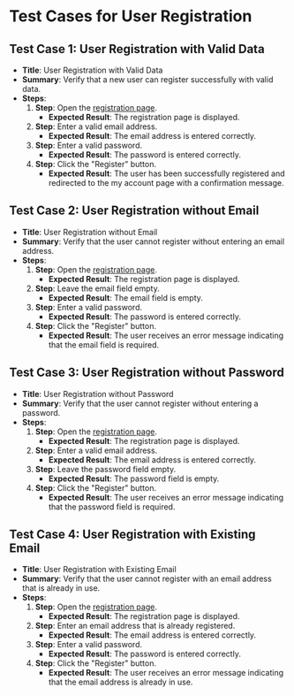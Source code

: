 # Test Cases for User Registration

## Test Case 1: User Registration with Valid Data
- **Title**: User Registration with Valid Data
- **Summary**: Verify that a new user can register successfully with valid data.
- **Steps**:
  1. **Step**: Open the [registration page](https://skleptest.pl/my-account/).
     - **Expected Result**: The registration page is displayed.
  2. **Step**: Enter a valid email address.
     - **Expected Result**: The email address is entered correctly.
  3. **Step**: Enter a valid password.
     - **Expected Result**: The password is entered correctly.
  4. **Step**: Click the "Register" button.
     - **Expected Result**: The user has been successfully registered and redirected to the my account page with a confirmation message.

## Test Case 2: User Registration without Email
- **Title**: User Registration without Email
- **Summary**: Verify that the user cannot register without entering an email address.
- **Steps**:
  1. **Step**: Open the [registration page](https://skleptest.pl/my-account/).
     - **Expected Result**: The registration page is displayed.
  2. **Step**: Leave the email field empty.
     - **Expected Result**: The email field is empty.
  3. **Step**: Enter a valid password.
     - **Expected Result**: The password is entered correctly.
  4. **Step**: Click the "Register" button.
     - **Expected Result**: The user receives an error message indicating that the email field is required.

## Test Case 3: User Registration without Password
- **Title**: User Registration without Password
- **Summary**: Verify that the user cannot register without entering a password.
- **Steps**:
  1. **Step**: Open the [registration page](https://skleptest.pl/my-account/).
     - **Expected Result**: The registration page is displayed.
  2. **Step**: Enter a valid email address.
     - **Expected Result**: The email address is entered correctly.
  3. **Step**: Leave the password field empty.
     - **Expected Result**: The password field is empty.
  4. **Step**: Click the "Register" button.
     - **Expected Result**: The user receives an error message indicating that the password field is required.

## Test Case 4: User Registration with Existing Email
- **Title**: User Registration with Existing Email
- **Summary**: Verify that the user cannot register with an email address that is already in use.
- **Steps**:
  1. **Step**: Open the [registration page](https://skleptest.pl/my-account/).
     - **Expected Result**: The registration page is displayed.
  2. **Step**: Enter an email address that is already registered.
     - **Expected Result**: The email address is entered correctly.
  3. **Step**: Enter a valid password.
     - **Expected Result**: The password is entered correctly.  
  5. **Step**: Click the "Register" button.
     - **Expected Result**: The user receives an error message indicating that the email address is already in use.
